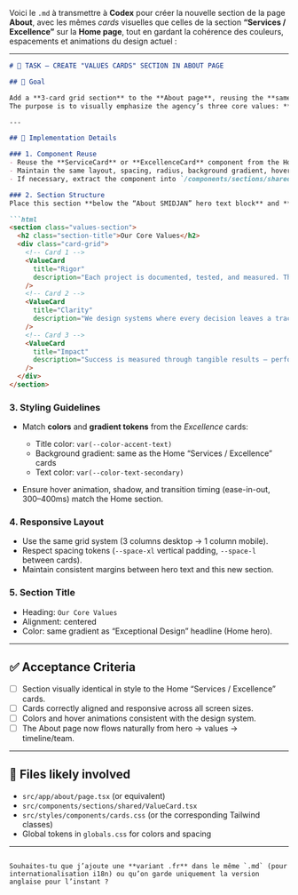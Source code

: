 ﻿Voici le `.md` à transmettre à **Codex** pour créer la nouvelle section de la page **About**, avec les mêmes *cards* visuelles que celles de la section **“Services / Excellence”** sur la **Home page**, tout en gardant la cohérence des couleurs, espacements et animations du design actuel :

---

````markdown
# 🧱 TASK — CREATE "VALUES CARDS" SECTION IN ABOUT PAGE

## 🎯 Goal

Add a **3-card grid section** to the **About page**, reusing the **same card component** and **styling** as the “Excellence / Services” section from the Home page.  
The purpose is to visually emphasize the agency’s three core values: **Rigor, Clarity, and Impact.**

---

## 🔧 Implementation Details

### 1. Component Reuse
- Reuse the **ServiceCard** or **ExcellenceCard** component from the Home page.
- Maintain the same layout, spacing, radius, background gradient, hover effect, and typography.
- If necessary, extract the component into `/components/sections/shared/ValueCard.tsx` for reusability.

### 2. Section Structure
Place this section **below the “About SMIDJAN” hero text block** and **before any timeline or team content**.

```html
<section class="values-section">
  <h2 class="section-title">Our Core Values</h2>
  <div class="card-grid">
    <!-- Card 1 -->
    <ValueCard
      title="Rigor"
      description="Each project is documented, tested, and measured. There’s no room for approximation."
    />
    <!-- Card 2 -->
    <ValueCard
      title="Clarity"
      description="We design systems where every decision leaves a trace. Users never get lost."
    />
    <!-- Card 3 -->
    <ValueCard
      title="Impact"
      description="Success is measured through tangible results — performance, engagement, visibility, conversion."
    />
  </div>
</section>
````

### 3. Styling Guidelines

* Match **colors** and **gradient tokens** from the *Excellence* cards:

    * Title color: `var(--color-accent-text)`
    * Background gradient: same as the Home “Services / Excellence” cards
    * Text color: `var(--color-text-secondary)`
* Ensure hover animation, shadow, and transition timing (ease-in-out, 300–400ms) match the Home section.

### 4. Responsive Layout

* Use the same grid system (3 columns desktop → 1 column mobile).
* Respect spacing tokens (`--space-xl` vertical padding, `--space-l` between cards).
* Maintain consistent margins between hero text and this new section.

### 5. Section Title

* Heading: `Our Core Values`
* Alignment: centered
* Color: same gradient as “Exceptional Design” headline (Home hero).

---

## ✅ Acceptance Criteria

* [ ] Section visually identical in style to the Home “Services / Excellence” cards.
* [ ] Cards correctly aligned and responsive across all screen sizes.
* [ ] Colors and hover animations consistent with the design system.
* [ ] The About page now flows naturally from hero → values → timeline/team.

---

## 📂 Files likely involved

* `src/app/about/page.tsx` (or equivalent)
* `src/components/sections/shared/ValueCard.tsx`
* `src/styles/components/cards.css` (or the corresponding Tailwind classes)
* Global tokens in `globals.css` for colors and spacing

---

```

Souhaites-tu que j’ajoute une **variant .fr** dans le même `.md` (pour internationalisation i18n) ou qu’on garde uniquement la version anglaise pour l’instant ?
```
